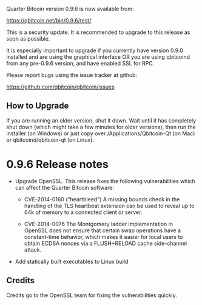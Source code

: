 Quarter Bitcoin version 0.9.6 is now available from:

  https://qbitcoin.net/bin/0.9.6/test/

This is a security update. It is recommended to upgrade to this release
as soon as possible.

It is especially important to upgrade if you currently have version 0.9.0
installed and are using the graphical interface OR you are using qbitcoind from
any pre-0.9.6 version, and have enabled SSL for RPC.

Please report bugs using the issue tracker at github:

  https://github.com/qbitcoin/qbitcoin/issues

How to Upgrade
--------------

If you are running an older version, shut it down. Wait until it has completely
shut down (which might take a few minutes for older versions), then run the
installer (on Windows) or just copy over /Applications/Qbitcoin-Qt (on Mac) or
qbitcoind/qbitcoin-qt (on Linux).



0.9.6 Release notes
=======================
- Upgrade OpenSSL. This release fixes the following vulnerabilities which can
  affect the Quarter Bitcoin software:

  - CVE-2014-0160 ("heartbleed")
    A missing bounds check in the handling of the TLS heartbeat extension can
    be used to reveal up to 64k of memory to a connected client or server.

  - CVE-2014-0076
    The Montgomery ladder implementation in OpenSSL does not ensure that
    certain swap operations have a constant-time behavior, which makes it
    easier for local users to obtain ECDSA nonces via a FLUSH+RELOAD cache
    side-channel attack.

- Add statically built executables to Linux build

Credits
--------

Credits go to the OpenSSL team for fixing the vulnerabilities quickly.

